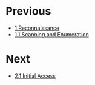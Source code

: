 # Previous

- [1 Reconnaissance](https://github.com/0xsyr0/Red-Team-Playbooks/blob/master/1-Reconnaissance/1-Reconnaissance.md)
- [1.1 Scanning and Enumeration](https://github.com/0xsyr0/Red-Team-Playbooks/blob/master/1-Reconnaissance/1.1-Scanning-and-Enumeration.md)

# Next

- [2.1 Initial Access](https://github.com/0xsyr0/Red-Team-Playbooks/blob/master/2-Weaponization/2.1-Initial-Access.md)
